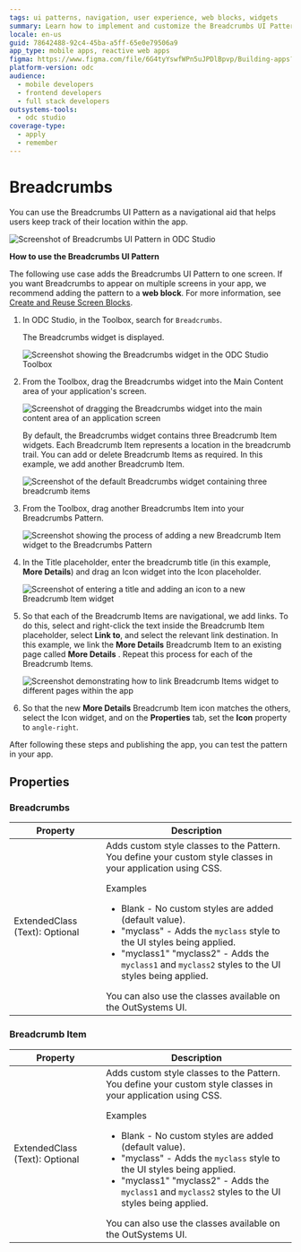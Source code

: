```yaml
---
tags: ui patterns, navigation, user experience, web blocks, widgets
summary: Learn how to implement and customize the Breadcrumbs UI Pattern in OutSystems Developer Cloud (ODC) to enhance app navigation.
locale: en-us
guid: 78642488-92c4-45ba-a5ff-65e0e79506a9
app_type: mobile apps, reactive web apps
figma: https://www.figma.com/file/6G4tyYswfWPn5uJPDlBpvp/Building-apps?type=design&node-id=3208%3A17141&t=ZwHw8hXeFhwYsO5V-1
platform-version: odc
audience:
  - mobile developers
  - frontend developers
  - full stack developers
outsystems-tools:
  - odc studio
coverage-type:
  - apply
  - remember
---
```


# Breadcrumbs

You can use the Breadcrumbs UI Pattern as a navigational aid that helps users keep track of their location within the app.

![Screenshot of Breadcrumbs UI Pattern in ODC Studio](images/breadcrumbs-2-ss.png "Breadcrumbs UI Pattern in ODC Studio")

**How to use the Breadcrumbs UI Pattern**

The following use case adds the Breadcrumbs UI Pattern to one screen. If you want Breadcrumbs to appear on multiple screens in your app, we recommend adding the pattern to a **web block**. For more information, see [Create and Reuse Screen Blocks](../../reuse/block-create-reuse.md).

1. In ODC Studio, in the Toolbox, search for `Breadcrumbs`.
  
    The Breadcrumbs widget is displayed.

    ![Screenshot showing the Breadcrumbs widget in the ODC Studio Toolbox](images/breadcrumbs-8-ss.png "Breadcrumbs Widget in Toolbox")

1. From the Toolbox, drag the Breadcrumbs widget into the Main Content area of your application's screen.

    ![Screenshot of dragging the Breadcrumbs widget into the main content area of an application screen](images/breadcrumbs-9-ss.png "Dragging Breadcrumbs Widget into Main Content Area")

    By default, the Breadcrumbs widget contains three Breadcrumb Item widgets. Each Breadcrumb Item represents a location in the breadcrumb trail. You can add or delete Breadcrumb Items as required. In this example, we add another Breadcrumb Item.

    ![Screenshot of the default Breadcrumbs widget containing three breadcrumb items](images/breadcrumbs-1-ss.png "Default Breadcrumbs Widget with Three Items")

1. From the Toolbox, drag another Breadcrumbs Item into your Breadcrumbs Pattern.

    ![Screenshot showing the process of adding a new Breadcrumb Item widget to the Breadcrumbs Pattern](images/breadcrumbs-10-ss.png "Adding a New Breadcrumb Item widget")

1. In the Title placeholder, enter the breadcrumb title (in this example, **More Details**) and drag an Icon widget into the Icon placeholder.

    ![Screenshot of entering a title and adding an icon to a new Breadcrumb Item widget](images/breadcrumbs-11-ss.png "Entering Title and Adding Icon to Breadcrumb Item Widget")

1. So that each of the Breadcrumb Items are navigational, we add links. To do this, select and right-click the text inside the Breadcrumb Item placeholder, select **Link to**, and select the relevant link destination. In this example, we link the **More Details** Breadcrumb Item to an existing page called **More Details** . Repeat this process for each of the Breadcrumb Items.

    ![Screenshot demonstrating how to link Breadcrumb Items widget to different pages within the app](images/breadcrumbs-3-ss.png "Linking Breadcrumb Items Widget to Pages")

1. So that the new **More Details** Breadcrumb Item icon matches the others, select the Icon widget, and on the **Properties** tab, set the **Icon** property to `angle-right`.

After following these steps and publishing the app, you can test the pattern in your app.

## Properties

### Breadcrumbs

| Property                       | Description                                                                                                                                                                                                                                                                                                                                                                                                                                                                                                                                                                                                              |
|--------------------------------|--------------------------------------------------------------------------------------------------------------------------------------------------------------------------------------------------------------------------------------------------------------------------------------------------------------------------------------------------------------------------------------------------------------------------------------------------------------------------------------------------------------------------------------------------------------------------------------------------------------------------|
| ExtendedClass (Text): Optional | Adds custom style classes to the Pattern. You define your custom style classes in your application using CSS. <p>Examples <ul><li>Blank - No custom styles are added (default value).</li><li>"myclass" - Adds the ``myclass`` style to the UI styles being applied.</li><li>"myclass1" "myclass2" - Adds the ``myclass1`` and ``myclass2`` styles to the UI styles being applied.</li></ul></p>You can also use the classes available on the OutSystems UI. |

### Breadcrumb Item

| Property                       | Description                                                                                                                                                                                                                                                                                                                                                                                                                                                                                                                                                                                                              |
|--------------------------------|--------------------------------------------------------------------------------------------------------------------------------------------------------------------------------------------------------------------------------------------------------------------------------------------------------------------------------------------------------------------------------------------------------------------------------------------------------------------------------------------------------------------------------------------------------------------------------------------------------------------------|
| ExtendedClass (Text): Optional | Adds custom style classes to the Pattern. You define your custom style classes in your application using CSS. <p>Examples <ul><li>Blank - No custom styles are added (default value).</li><li>"myclass" - Adds the ``myclass`` style to the UI styles being applied.</li><li>"myclass1" "myclass2" - Adds the ``myclass1`` and ``myclass2`` styles to the UI styles being applied.</li></ul></p>You can also use the classes available on the OutSystems UI. |
